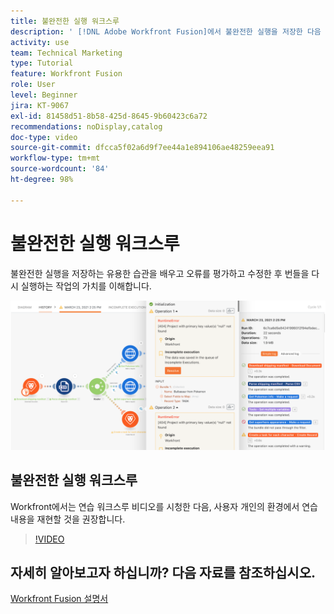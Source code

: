 ```yaml
---
title: 불완전한 실행 워크스루
description: ' [!DNL Adobe Workfront Fusion]에서 불완전한 실행을 저장한 다음 오류를 평가하고 수정한 후 번들을 다시 실행하는 작업의 가치를 알아봅니다.'
activity: use
team: Technical Marketing
type: Tutorial
feature: Workfront Fusion
role: User
level: Beginner
jira: KT-9067
exl-id: 81458d51-8b58-425d-8645-9b60423c6a72
recommendations: noDisplay,catalog
doc-type: video
source-git-commit: dfcca5f02a6d9f7ee44a1e894106ae48259eea91
workflow-type: tm+mt
source-wordcount: '84'
ht-degree: 98%

---
```


# 불완전한 실행 워크스루

불완전한 실행을 저장하는 유용한 습관을 배우고 오류를 평가하고 수정한 후 번들을 다시 실행하는 작업의 가치를 이해합니다.

![오류 처리가 있는 시나리오 이미지](assets/troubleshooting-and-error-handling-8.png)

## 불완전한 실행 워크스루

Workfront에서는 연습 워크스루 비디오를 시청한 다음, 사용자 개인의 환경에서 연습 내용을 재현할 것을 권장합니다.

>[!VIDEO](https://video.tv.adobe.com/v/335308/?quality=12&learn=on&enablevpops)

## 자세히 알아보고자 하십니까? 다음 자료를 참조하십시오.

[Workfront Fusion 설명서](https://experienceleague.adobe.com/ko/docs/workfront-fusion/using/get-started-with-fusion/understand-workfront-fusion/workfront-fusion-overview)
